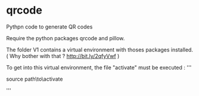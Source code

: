 # qrcode
Pythpn code to generate QR codes


Require the python packages qrcode and pillow.

The folder V1 contains a virtual environment with thoses packages installed. ( Why bother with that ? http://bit.ly/2qfyVwf )

To get into this virtual environment, the file "activate" must be executed : 
'''

source path\to\activate

'''
